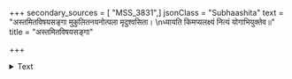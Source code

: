 +++
secondary_sources = [ "MSS_3831",]
jsonClass = "Subhaashita"
text = "अस्तमितविषयसङ्गा मुकुलितनयनोत्पला मृदुश्वसिता।  \nध्यायति किमप्यलक्ष्यं नित्यं योगाभियुक्तेव॥"
title = "अस्तमितविषयसङ्गा"

+++

<details><summary>Text</summary>

अस्तमितविषयसङ्गा मुकुलितनयनोत्पला मृदुश्वसिता।  
ध्यायति किमप्यलक्ष्यं नित्यं योगाभियुक्तेव॥
</details>
